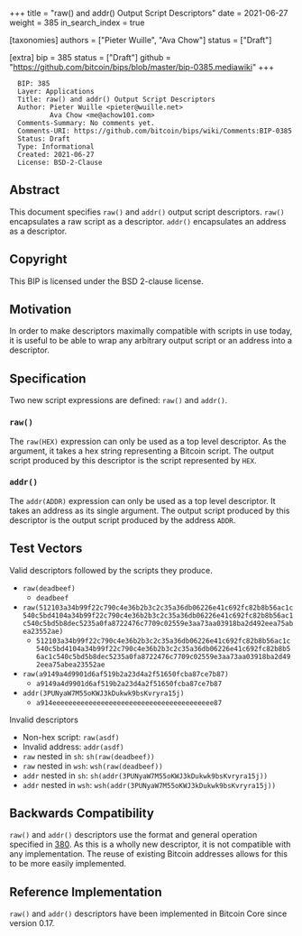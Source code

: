 +++
title = "raw() and addr() Output Script Descriptors"
date = 2021-06-27
weight = 385
in_search_index = true

[taxonomies]
authors = ["Pieter Wuille", "Ava Chow"]
status = ["Draft"]

[extra]
bip = 385
status = ["Draft"]
github = "https://github.com/bitcoin/bips/blob/master/bip-0385.mediawiki"
+++

``` 
  BIP: 385
  Layer: Applications
  Title: raw() and addr() Output Script Descriptors
  Author: Pieter Wuille <pieter@wuille.net>
          Ava Chow <me@achow101.com>
  Comments-Summary: No comments yet.
  Comments-URI: https://github.com/bitcoin/bips/wiki/Comments:BIP-0385
  Status: Draft
  Type: Informational
  Created: 2021-06-27
  License: BSD-2-Clause
```

## Abstract

This document specifies `raw()` and `addr()` output script descriptors.
`raw()` encapsulates a raw script as a descriptor. `addr()` encapsulates
an address as a descriptor.

## Copyright

This BIP is licensed under the BSD 2-clause license.

## Motivation

In order to make descriptors maximally compatible with scripts in use
today, it is useful to be able to wrap any arbitrary output script or an
address into a descriptor.

## Specification

Two new script expressions are defined: `raw()` and `addr()`.

### `raw()`

The `raw(HEX)` expression can only be used as a top level descriptor. As
the argument, it takes a hex string representing a Bitcoin script. The
output script produced by this descriptor is the script represented by
`HEX`.

### `addr()`

The `addr(ADDR)` expression can only be used as a top level descriptor.
It takes an address as its single argument. The output script produced
by this descriptor is the output script produced by the address `ADDR`.

## Test Vectors

Valid descriptors followed by the scripts they produce.

  - `raw(deadbeef)`
      - `deadbeef`
  - `raw(512103a34b99f22c790c4e36b2b3c2c35a36db06226e41c692fc82b8b56ac1c540c5bd4104a34b99f22c790c4e36b2b3c2c35a36db06226e41c692fc82b8b56ac1c540c5bd5b8dec5235a0fa8722476c7709c02559e3aa73aa03918ba2d492eea75abea23552ae)`
      - `512103a34b99f22c790c4e36b2b3c2c35a36db06226e41c692fc82b8b56ac1c540c5bd4104a34b99f22c790c4e36b2b3c2c35a36db06226e41c692fc82b8b56ac1c540c5bd5b8dec5235a0fa8722476c7709c02559e3aa73aa03918ba2d492eea75abea23552ae`
  - `raw(a9149a4d9901d6af519b2a23d4a2f51650fcba87ce7b87)`
      - `a9149a4d9901d6af519b2a23d4a2f51650fcba87ce7b87`
  - `addr(3PUNyaW7M55oKWJ3kDukwk9bsKvryra15j)`
      - `a914eeeeeeeeeeeeeeeeeeeeeeeeeeeeeeeeeeeeeeee87`

Invalid descriptors

  - Non-hex script: `raw(asdf)`
  - Invalid address: `addr(asdf)`
  - `raw` nested in `sh`: `sh(raw(deadbeef))`
  - `raw` nested in `wsh`: `wsh(raw(deadbeef))`
  - `addr` nested in `sh`:
    `sh(addr(3PUNyaW7M55oKWJ3kDukwk9bsKvryra15j))`
  - `addr` nested in `wsh`:
    `wsh(addr(3PUNyaW7M55oKWJ3kDukwk9bsKvryra15j))`

## Backwards Compatibility

`raw()` and `addr()` descriptors use the format and general operation
specified in [380](/380). As this is a wholly
new descriptor, it is not compatible with any implementation. The reuse
of existing Bitcoin addresses allows for this to be more easily
implemented.

## Reference Implementation

`raw()` and `addr()` descriptors have been implemented in Bitcoin Core
since version 0.17.
